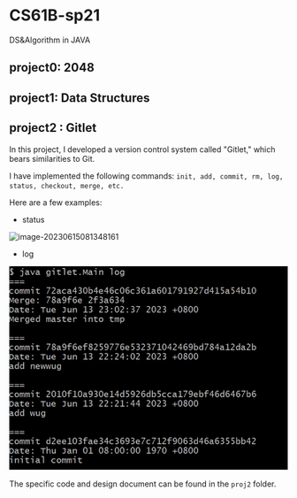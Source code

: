 # CS61B-sp21
DS&amp;Algorithm in JAVA



## project0: 2048





## project1: Data Structures





## project2 : Gitlet

In this project, I developed a version control system called "Gitlet," which bears similarities to Git.

I have implemented the following commands: `init, add, commit, rm, log, status, checkout, merge, etc.`

Here are a few examples:

- status

![image-20230615081348161](D:.\assets\image-20230615081348161.png)

- log

![image-20230615081519386](.\assets\image-20230615081519386.png)

The specific code and design document can be found in the `proj2` folder.


